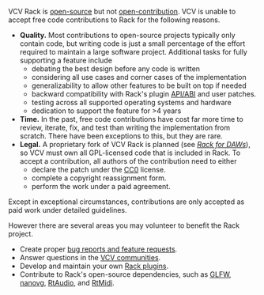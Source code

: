 
VCV Rack is [open-source](https://opensource.org/osd) but not [open-contribution](https://opensource.guide/how-to-contribute/).
VCV is unable to accept free code contributions to Rack for the following reasons.
- **Quality.**
Most contributions to open-source projects typically only contain code, but writing code is just a small percentage of the effort required to maintain a large software project.
Additional tasks for fully supporting a feature include
	- debating the best design before any code is written
	- considering all use cases and corner cases of the implementation
	- generalizability to allow other features to be built on top if needed
	- backward compatibility with Rack's plugin [API/ABI](https://vcvrack.com/manual/Version) and user patches.
	- testing across all supported operating systems and hardware
	- dedication to support the feature for >4 years
- **Time.**
In the past, free code contributions have cost far more time to review, iterate, fix, and test than writing the implementation from scratch.
There have been exceptions to this, but they are rare.
- **Legal.**
A proprietary fork of VCV Rack is planned (see [*Rack for DAWs*](https://vcvrack.com/manual/FAQ.html#is-vcv-rack-available-as-a-vst-au-aax-plugin-for-daws)), so VCV must own all GPL-licensed code that is included in Rack.
To accept a contribution, all authors of the contribution need to either
	- declare the patch under the [CC0](https://creativecommons.org/publicdomain/zero/1.0/) license.
	- complete a copyright reassignment form.
	- perform the work under a paid agreement.

Except in exceptional circumstances, contributions are only accepted as paid work under detailed guidelines.

However there are several areas you may volunteer to benefit the Rack project.
- Create proper [bug reports and feature requests](https://vcvrack.com/manual/Issues).
- Answer questions in the [VCV communities](https://vcvrack.com/manual/Communities).
- Develop and maintain your own [Rack plugins](https://vcvrack.com/manual/PluginDevelopmentTutorial).
- Contribute to Rack's open-source dependencies, such as [GLFW](https://www.glfw.org/), [nanovg](https://github.com/memononen/nanovg), [RtAudio](https://www.music.mcgill.ca/~gary/rtaudio/), and [RtMidi](https://www.music.mcgill.ca/~gary/rtmidi/).
